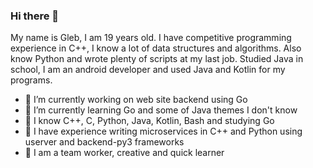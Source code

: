 ### Hi there 👋

My name is Gleb, I am 19 years old. I have competitive programming experience in C++, I know a lot of data structures and algorithms. Also know Python and wrote plenty of scripts at my last job. Studied Java in school, I am an android developer and used Java and Kotlin for my programs.

- 🔭 I’m currently working on web site backend using Go 
- 🌱 I’m currently learning Go and some of Java themes I don't know
- 🚀 I know C++, C, Python, Java, Kotlin, Bash and studying Go
- 🎲 I have experience writing microservices in C++ and Python using userver and backend-py3 frameworks
- 🍣 I am a team worker, creative and quick learner

<!--
**Galebickosikasa/galebickosikasa** is a ✨ _special_ ✨ repository because its `README.md` (this file) appears on your GitHub profile.


Here are some ideas to get you started:

- 🔭 I’m currently working on ...
- 🌱 I’m currently learning ...
- 👯 I’m looking to collaborate on ...
- 🤔 I’m looking for help with ...
- 💬 Ask me about ...
- 📫 How to reach me: ...
- 😄 Pronouns: ...
- ⚡ Fun fact: ...
-->
